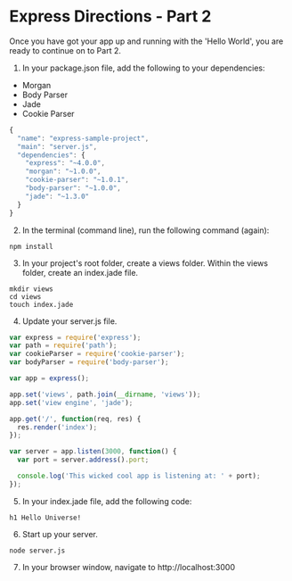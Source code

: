 Express Directions - Part 2
===========================

Once you have got your app up and running with the 'Hello World', you are ready to continue on to Part 2.

1. In your package.json file, add the following to your dependencies:
  * Morgan
  * Body Parser
  * Jade
  * Cookie Parser

```js
{
  "name": "express-sample-project",
  "main": "server.js",
  "dependencies": {
    "express": "~4.0.0",
    "morgan": "~1.0.0",
    "cookie-parser": "~1.0.1",
    "body-parser": "~1.0.0",
    "jade": "~1.3.0"
  }
}
```

2. In the terminal (command line), run the following command (again):

```
npm install
```

3. In your project's root folder, create a views folder. Within the views folder, create an index.jade file.

```
mkdir views
cd views
touch index.jade
```

4. Update your server.js file.

```js
var express = require('express');
var path = require('path');
var cookieParser = require('cookie-parser');
var bodyParser = require('body-parser');

var app = express();

app.set('views', path.join(__dirname, 'views'));
app.set('view engine', 'jade');

app.get('/', function(req, res) {
  res.render('index');
});

var server = app.listen(3000, function() {
  var port = server.address().port;

  console.log('This wicked cool app is listening at: ' + port);
});
```

5. In your index.jade file, add the following code:

```jade
h1 Hello Universe!
```

6. Start up your server.

```
node server.js
```

7. In your browser window, navigate to http://localhost:3000